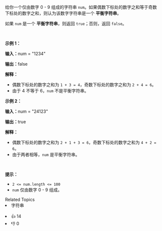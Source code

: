 <p>给你一个仅由数字 0 - 9 组成的字符串 <code>num</code>。如果偶数下标处的数字之和等于奇数下标处的数字之和，则认为该数字字符串是一个 <b>平衡字符串</b>。</p>

<p>如果 <code>num</code> 是一个 <strong>平衡字符串</strong>，则返回 <code>true</code>；否则，返回 <code>false</code>。</p>

<p>&nbsp;</p>

<p><strong class="example">示例 1：</strong></p>

<div class="example-block"> 
 <p><strong>输入：</strong>num<span class="example-io"> = "1234"</span></p> 
</div>

<p><strong>输出：</strong><span class="example-io">false</span></p>

<p><strong>解释：</strong></p>

<ul> 
 <li>偶数下标处的数字之和为 <code>1 + 3 = 4</code>，奇数下标处的数字之和为 <code>2 + 4 = 6</code>。</li> 
 <li>由于 4 不等于 6，<code>num</code> 不是平衡字符串。</li> 
</ul>

<p><strong class="example">示例 2：</strong></p>

<div class="example-block"> 
 <p><strong>输入：</strong>num<span class="example-io"> = "24123"</span></p> 
</div>

<p><strong>输出：</strong>true</p>

<p><strong>解释：</strong></p>

<ul> 
 <li>偶数下标处的数字之和为 <code>2 + 1 + 3 = 6</code>，奇数下标处的数字之和为 <code>4 + 2 = 6</code>。</li> 
 <li>由于两者相等，<code>num</code> 是平衡字符串。</li> 
</ul>

<p>&nbsp;</p>

<p><strong>提示：</strong></p>

<ul> 
 <li><code>2 &lt;= num.length &lt;= 100</code></li> 
 <li><code>num</code> 仅由数字 0 - 9 组成。</li> 
</ul>

<div><div>Related Topics</div><div><li>字符串</li></div></div><br><div><li>👍 14</li><li>👎 0</li></div>